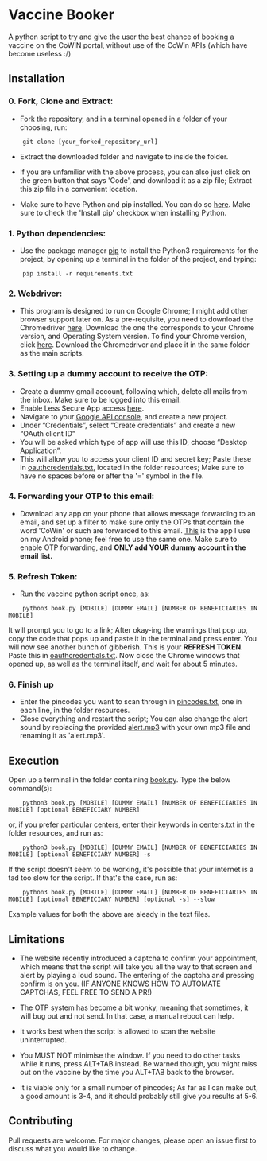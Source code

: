# Vaccine Booker

A python script to try and give the user the best chance of booking a vaccine on the CoWIN portal, without use of the CoWin APIs (which have become useless :/)

## Installation

### 0. Fork, Clone and Extract:
* Fork the repository, and in a terminal opened in a folder of your choosing, run:
```
	git clone [your_forked_repository_url]
```
* Extract the downloaded folder and navigate to inside the folder.

* If you are unfamiliar with the above process, you can also just click on the green button that says 'Code', and download it as a zip file; Extract this zip file in a convenient location.

* Make sure to have Python and pip installed. You can do so [here](https://www.python.org/ftp/python/3.9.5/python-3.9.5-amd64.exe). Make sure to check the 'Install pip' checkbox when installing Python.

### 1. Python dependencies:

* Use the package manager [pip](https://pip.pypa.io/en/stable/) to install the Python3 requirements for the project, by opening up a terminal in the folder of the project, and typing:

```
	pip install -r requirements.txt
```

### 2. Webdriver:

* This program is designed to run on Google Chrome; I might add other browser support later on. As a pre-requisite, you need to download the Chromedriver [here](https://chromedriver.chromium.org/downloads). Download the one the corresponds to your Chrome version, and Operating System version. To find your Chrome version, click [here](https://www.whatismybrowser.com/detect/what-version-of-chrome-do-i-have). Download the Chromedriver and place it in the same folder as the main scripts.

### 3. Setting up a dummy account to receive the OTP:

* Create a dummy gmail account, following which, delete all mails from the inbox. Make sure to be logged into this email.
* Enable Less Secure App access [here](https://myaccount.google.com/lesssecureapps).
* Navigate to your [Google API console](https://console.cloud.google.com/apis/dashboard), and create a new project.
* Under “Credentials”, select “Create credentials” and create a new “OAuth client ID”
* You will be asked which type of app will use this ID, choose “Desktop Application”.
* This will allow you to access your client ID and secret key; Paste these in [oauthcredentials.txt](resources/oauthcredentials.txt), located in the folder resources; Make sure to have no spaces before or after the '=' symbol in the file.

### 4. Forwarding your OTP to this email:

* Download any app on your phone that allows message forwarding to an email, and set up a filter to make sure only the OTPs that contain the word 'CoWin' or such are forwarded to this email. [This](https://play.google.com/store/apps/details?id=com.gawk.smsforwarder&hl=en_IN&gl=US) is the app I use on my Android phone; feel free to use the same one. Make sure to enable OTP forwarding, and **ONLY add YOUR dummy account in the email list.** 

### 5. Refresh Token:

* Run the vaccine python script once, as:
```
	python3 book.py [MOBILE] [DUMMY EMAIL] [NUMBER OF BENEFICIARIES IN MOBILE]
```
It will prompt you to go to a link; After okay-ing the warnings that pop up, copy the code that pops up and paste it in the terminal and press enter. You will now see another bunch of gibberish. This is your **REFRESH TOKEN**. Paste this in [oauthcredentials.txt](resources/oauthcredentials.txt). Now close the Chrome windows that opened up, as well as the terminal itself, and wait for about 5 minutes.

### 6. Finish up

* Enter the pincodes you want to scan through in [pincodes.txt](resources/pincodes.txt), one in each line, in the folder resources.
* Close everything and restart the script; You can also change the alert sound by replacing the provided [alert.mp3](resources/alert.mp3) with your own mp3 file and renaming it as 'alert.mp3'.

## Execution

Open up a terminal in the folder containing [book.py](book.py). Type the below command(s):
```
	python3 book.py [MOBILE] [DUMMY EMAIL] [NUMBER OF BENEFICIARIES IN MOBILE] [optional BENEFICIARY NUMBER]
```
or, if you prefer particular centers, enter their keywords in [centers.txt](resources/centers.txt) in the folder resources, and run as:
```
	python3 book.py [MOBILE] [DUMMY EMAIL] [NUMBER OF BENEFICIARIES IN MOBILE] [optional BENEFICIARY NUMBER] -s
```
If the script doesn't seem to be working, it's possible that your internet is a tad too slow for the script. If that's the case, run as:
```
	python3 book.py [MOBILE] [DUMMY EMAIL] [NUMBER OF BENEFICIARIES IN MOBILE] [optional BENEFICIARY NUMBER] [optional -s] --slow
```

Example values for both the above are aleady in the text files.

## Limitations

* The website recently introduced a captcha to confirm your appointment, which means that the script will take you all the way to that screen and alert by playing a loud sound. The entering of the captcha and pressing confirm is on you. (IF ANYONE KNOWS HOW TO AUTOMATE CAPTCHAS, FEEL FREE TO SEND A PR!)

* The OTP system has become a bit wonky, meaning that sometimes, it will bug out and not send. In that case, a manual reboot can help.

* It works best when the script is allowed to scan the website uninterrupted. 

* You MUST NOT minimise the window. If you need to do other tasks while it runs, press ALT+TAB instead. Be warned though, you might miss out on the vaccine by the time you ALT+TAB back to the browser.

* It is viable only for a small number of pincodes; As far as I can make out, a good amount is 3-4, and it should probably still give you results at 5-6.


## Contributing
Pull requests are welcome. For major changes, please open an issue first to discuss what you would like to change.